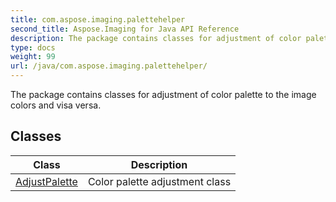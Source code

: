 ```yaml
---
title: com.aspose.imaging.palettehelper
second_title: Aspose.Imaging for Java API Reference
description: The package contains classes for adjustment of color palette to the image colors and visa versa.
type: docs
weight: 99
url: /java/com.aspose.imaging.palettehelper/
---
```


The package contains classes for adjustment of color palette to the image colors and visa versa.


## Classes

| Class | Description |
| --- | --- |
| [AdjustPalette](../com.aspose.imaging.palettehelper/adjustpalette) | Color palette adjustment class |

